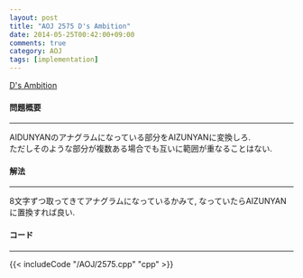 ```yaml
---
layout: post
title: "AOJ 2575 D's Ambition"
date: 2014-05-25T00:42:00+09:00
comments: true
category: AOJ
tags: [implementation]
---
```


[D's Ambition](http://judge.u-aizu.ac.jp/onlinejudge/description.jsp?id=2575)

#### 問題概要

****

AIDUNYANのアナグラムになっている部分をAIZUNYANに変換しろ.  
ただしそのような部分が複数ある場合でも互いに範囲が重なることはない.

#### 解法

****

8文字ずつ取ってきてアナグラムになっているかみて, なっていたらAIZUNYANに置換すれば良い.

#### コード

****

{{< includeCode "/AOJ/2575.cpp" "cpp" >}}
